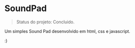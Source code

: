 # SoundPad

> Status do projeto: Concluido.

Um simples Sound Pad desenvolvido em html, css e javascript.

:)
